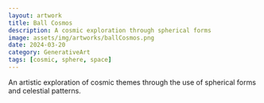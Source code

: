 ```yaml
---
layout: artwork
title: Ball Cosmos
description: A cosmic exploration through spherical forms
image: assets/img/artworks/ballCosmos.png
date: 2024-03-20
category: GenerativeArt
tags: [cosmic, sphere, space]
---
```


An artistic exploration of cosmic themes through the use of spherical forms and celestial patterns. 